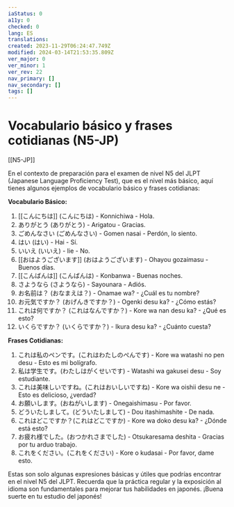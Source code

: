```yaml
---
iaStatus: 0
a11y: 0
checked: 0
lang: ES
translations: 
created: 2023-11-29T06:24:47.749Z
modified: 2024-03-14T21:53:35.809Z
ver_major: 0
ver_minor: 1
ver_rev: 22
nav_primary: []
nav_secondary: []
tags: []
---
```

# Vocabulario básico y frases cotidianas (N5-JP)

[[N5-JP]]

En el contexto de preparación para el examen de nivel N5 del JLPT (Japanese Language Proficiency Test), que es el nivel más básico, aquí tienes algunos ejemplos de vocabulario básico y frases cotidianas:

**Vocabulario Básico:**

1. [[こんにちは]] (こんにちは) - Konnichiwa - Hola.
2. ありがとう (ありがとう) - Arigatou - Gracias.
3. ごめんなさい (ごめんなさい) - Gomen nasai - Perdón, lo siento.
4. はい (はい) - Hai - Sí.
5. いいえ (いいえ) - Iie - No.
6. [[おはようございます]] (おはようございます) - Ohayou gozaimasu - Buenos días.
7. [[こんばんは]] (こんばんは) - Konbanwa - Buenas noches.
8. さようなら (さようなら) - Sayounara - Adiós.
9. お名前は？ (おなまえは？) - Onamae wa? - ¿Cuál es tu nombre?
10. お元気ですか？ (おげんきですか？) - Ogenki desu ka? - ¿Cómo estás?
11. これは何ですか？ (これはなんですか？) - Kore wa nan desu ka? - ¿Qué es esto?
12. いくらですか？ (いくらですか？) - Ikura desu ka? - ¿Cuánto cuesta?

**Frases Cotidianas:**

1. これは私のペンです。(これはわたしのぺんです) - Kore wa watashi no pen desu - Esto es mi bolígrafo.
2. 私は学生です。(わたしはがくせいです) - Watashi wa gakusei desu - Soy estudiante.
3. これは美味しいですね。(これはおいしいですね) - Kore wa oishii desu ne - Esto es delicioso, ¿verdad?
4. お願いします。(おねがいします) - Onegaishimasu - Por favor.
5. どういたしまして。(どういたしまして) - Dou itashimashite - De nada.
6. これはどこですか？(これはどこですか) - Kore wa doko desu ka? - ¿Dónde está esto?
7. お疲れ様でした。(おつかれさまでした) - Otsukaresama deshita - Gracias por tu arduo trabajo.
8. これをください。(これをください) - Kore o kudasai - Por favor, dame esto.

Estas son solo algunas expresiones básicas y útiles que podrías encontrar en el nivel N5 del JLPT. Recuerda que la práctica regular y la exposición al idioma son fundamentales para mejorar tus habilidades en japonés. ¡Buena suerte en tu estudio del japonés!
